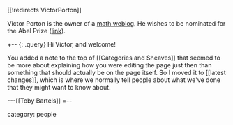 [[!redirects VictorPorton]]


Victor Porton is the owner of a [math weblog](http://portonmath.wordpress.com/2009/05/). He wishes to be nominated for the Abel Prize ([link](http://www.mathematics21.org/abel-prize.html)).


+-- {: .query}
Hi Victor, and welcome!

You added a note to the top of [[Categories and Sheaves]] that seemed to be more about explaining how you were editing the page just then than something that should actually be on the page itself.  So I moved it to [[latest changes]], which is where we normally tell people about what we\'ve done that they might want to know about.

---[[Toby Bartels]]
=--

category: people
